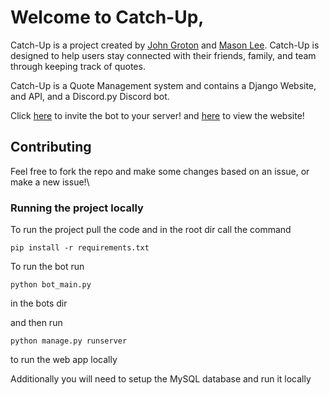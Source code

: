# Welcome to **Catch-Up**, 

Catch-Up is a project created by [John Groton](https://github.com/JohnnyG1234) and [Mason Lee](https://github.com/yearlongmason). Catch-Up is designed to help users stay connected with their friends, family, and team through keeping track of quotes.

Catch-Up is a Quote Management system and contains a Django Website, and API, and a Discord.py Discord bot.

Click [here](https://discord.com/oauth2/authorize?client_id=1302647415802826855&permissions=67584&integration_type=0&scope=bot) to invite the bot to your server!
and [here](https://catchupquotes.pythonanywhere.com/) to view the website!

## Contributing 

Feel free to fork the  repo  and make some changes based  on an issue,  or make a new  issue!\

### Running the   project locally

To run the  project pull the   code and in the  root dir  call the command

```
pip install -r requirements.txt
```

To  run the bot  run

```
python bot_main.py
```
in the bots   dir

and then run   

```
python manage.py runserver
```
to run the web app locally


Additionally you  will need to setup the MySQL database and run it locally